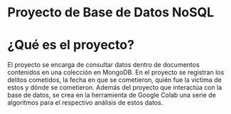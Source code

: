 # Proyecto de Base de Datos NoSQL

# ¿Qué es el proyecto?
El proyecto se encarga de consultar datos dentro de documentos contenidos en una colección en MongoDB. En el proyecto se registran los delitos cometidos, la fecha en que se cometieron, quién fue la víctima de estos y dónde se cometieron. Además del proyecto que interactúa con la base de datos, se crea en la herramienta de Google Colab una serie de algoritmos para el respectivo análisis de estos datos.
